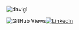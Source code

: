 ![davigl](https://i.imgur.com/qKFHZDV.png)

![GitHub Views](https://komarev.com/ghpvc/?username=davigl&color=ff2929)[![Linkedin](https://img.shields.io/badge/Linkedin-ff2929.svg?logo=linkedin&logoWidth=20)](https://www.linkedin.com/in/davi-guimaraes/)

